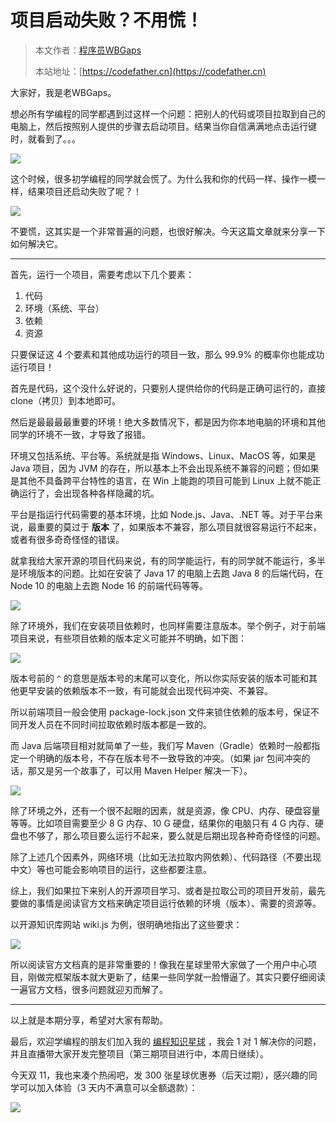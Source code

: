 # 项目启动失败？不用慌！

> 本文作者：[程序员WBGaps](https://yuyuanweb.feishu.cn/wiki/Abldw5WkjidySxkKxU2cQdAtnah)
>
> 本站地址：[https://codefather.cn](https://codefather.cn)

大家好，我是老WBGaps。

想必所有学编程的同学都遇到过这样一个问题：把别人的代码或项目拉取到自己的电脑上，然后按照别人提供的步骤去启动项目。结果当你自信满满地点击运行键时，就看到了。。。

![](https://pic.yupi.icu/5563/202311060951886.png)

这个时候，很多初学编程的同学就会慌了。为什么我和你的代码一样、操作一模一样，结果项目还启动失败了呢？！

![](https://pic.yupi.icu/5563/202311060951211.png)

不要慌，这其实是一个非常普遍的问题，也很好解决。今天这篇文章就来分享一下如何解决它。



------


首先，运行一个项目，需要考虑以下几个要素：

1. 代码
2. 环境（系统、平台）
3. 依赖
4. 资源

只要保证这 4 个要素和其他成功运行的项目一致，那么 99.9% 的概率你也能成功运行项目！

首先是代码，这个没什么好说的，只要别人提供给你的代码是正确可运行的，直接 clone（拷贝）到本地即可。

然后是最最最最重要的环境！绝大多数情况下，都是因为你本地电脑的环境和其他同学的环境不一致，才导致了报错。

环境又包括系统、平台等。系统就是指 Windows、Linux、MacOS 等，如果是 Java 项目，因为 JVM 的存在，所以基本上不会出现系统不兼容的问题；但如果是其他不具备跨平台特性的语言，在 Win 上能跑的项目可能到 Linux 上就不能正确运行了，会出现各种各样隐藏的坑。

平台是指运行代码需要的基本环境，比如 Node.js、Java、.NET 等。对于平台来说，最重要的莫过于 **版本** 了，如果版本不兼容，那么项目就很容易运行不起来，或者有很多奇奇怪怪的错误。

就拿我给大家开源的项目代码来说，有的同学能运行，有的同学就不能运行，多半是环境版本的问题。比如在安装了 Java 17 的电脑上去跑 Java 8 的后端代码，在 Node 10 的电脑上去跑 Node 16 的前端代码等等。

![](https://pic.yupi.icu/5563/202311060951452.png)

除了环境外，我们在安装项目依赖时，也同样需要注意版本。举个例子，对于前端项目来说，有些项目依赖的版本定义可能并不明确，如下图：

![](https://pic.yupi.icu/5563/202311060951317.png)

版本号前的 `^` 的意思是版本号的末尾可以变化，所以你实际安装的版本可能和其他更早安装的依赖版本不一致，有可能就会出现代码冲突、不兼容。

所以前端项目一般会使用 package-lock.json 文件来锁住依赖的版本号，保证不同开发人员在不同时间拉取依赖时版本都是一致的。

而 Java 后端项目相对就简单了一些，我们写 Maven（Gradle）依赖时一般都指定一个明确的版本号，不存在版本号不一致导致的冲突。（如果 jar 包间冲突的话，那又是另一个故事了，可以用 Maven Helper 解决一下）。

![](https://pic.yupi.icu/5563/202311060951399.png)

除了环境之外，还有一个很不起眼的因素，就是资源，像 CPU、内存、硬盘容量等等。比如项目需要至少 8 G 内存、10 G 硬盘，结果你的电脑只有 4 G 内存、硬盘也不够了，那么项目要么运行不起来，要么就是后期出现各种奇奇怪怪的问题。

除了上述几个因素外，网络环境（比如无法拉取内网依赖）、代码路径（不要出现中文）等也可能会影响项目的运行，这些都要注意。

综上，我们如果拉下来别人的开源项目学习、或者是拉取公司的项目开发前，最先要做的事情是阅读官方文档来确定项目运行依赖的环境（版本）、需要的资源等。

以开源知识库网站 wiki.js 为例，很明确地指出了这些要求：

![](https://pic.yupi.icu/5563/202311060951996.png)

所以阅读官方文档真的是非常重要的！像我在星球里带大家做了一个用户中心项目，刚做完框架版本就大更新了，结果一些同学就一脸懵逼了。其实只要仔细阅读一遍官方文档，很多问题就迎刃而解了。



------


以上就是本期分享，希望对大家有帮助。

最后，欢迎学编程的朋友们加入我的 [编程知识星球](https://mp.weixin.qq.com/s?__biz=MzI1NDczNTAwMA==&mid=2247524980&idx=2&sn=9ddcdb6c52aa096ed4c5ad0ced946a7d&chksm=e9c28583deb50c95f3c2665713a8bbc372c68332b3bfb846cf4b23af3f1cc07164832a291335&token=689599617&lang=zh_CN&scene=21#wechat_redirect) ，我会 1 对 1 解决你的问题，并且直播带大家开发完整项目（第三期项目进行中，本周日继续）。

今天双 11，我也来凑个热闹吧，发 300 张星球优惠券（后天过期），感兴趣的同学可以加入体验（3 天内不满意可以全额退款）：

![](https://pic.yupi.icu/5563/202311060951494.png)
